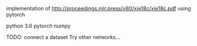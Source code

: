 implementation of 
http://proceedings.mlr.press/v80/xie18c/xie18c.pdf
using pytorch

python 3.6
pytorch
numpy 

TODO: connect a dataset
Try other networks...


